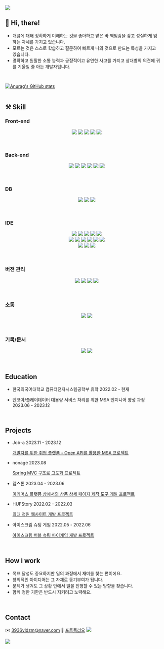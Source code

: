 <img src="https://capsule-render.vercel.app/api?type=waving&color=auto&height=200&section=header&text=&fontSize=90" />

## 🙌 Hi, there!
- 개념에 대해 정확하게 이해하는 것을 좋아하고 맡은 바 책임감을 갖고 성실하게 임하는 자세를 가지고 있습니다. </br>
- 모르는 것은 스스로 학습하고 질문하여 빠르게 나의 것으로 만드는 특성을 가지고 있습니다. </br>
- 명확하고 원활한 소통 능력과 긍정적이고 유연한 사고를 가지고 상대방의 의견에 귀를 기울일 줄 아는 개발자입니다.
<br />

<!-- 본인의 깃허브에 대한 평판 -->
[![Anurag's GitHub stats](https://github-readme-stats.vercel.app/api?username=wjdals3936)](https://github.com/anuraghazra/github-readme-stats)
<br />
<br />

## ⚒️ Skill
<p>

### Front-end
<ul align="center">
  <!--html-->
   <img src="https://img.shields.io/badge/html-E34F26?style=flat-square&logo=html&logoColor=ffffff"/>
  <!--css-->
   <img src="https://img.shields.io/badge/css-1572B6?style=flat-square&logo=css&logoColor=ffffff"/>
  <!--js-->
    <img src="https://img.shields.io/badge/javascript-F7DF1E?style=flat-square&logo=javascript&logoColor=ffffff"/>
  <!--react-->
   <img src="https://img.shields.io/badge/react-61DAFB?style=flat-square&logo=react&logoColor=ffffff"/>
  <!--google chart-->
    <img src="https://img.shields.io/badge/google chart-4285F4?style=flat-square&logoColor=ffffff"/>
</ul>
<br />

### Back-end
<ul align="center">
  <!--python-->
    <img src="https://img.shields.io/badge/python-3776AB?style=flat-square&logo=python&logoColor=ffffff"/>
  <!--java-->
   <img src="https://img.shields.io/badge/java-ED1D25?style=flat-square&logo=java&logoColor=ffffff"/>
  <!--spring-->
   <img src="https://img.shields.io/badge/spring-6DB33F?style=flat-square&logo=spring&logoColor=ffffff"/>
  <!--spring boot-->
   <img src="https://img.shields.io/badge/springboot-6DB33F?style=flat-square&logo=spring&logoColor=ffffff"/>
  <!--Swagger-->
   <img src="https://img.shields.io/badge/swagger-85EA2D?style=flat-square&logo=swagger&logoColor=ffffff"/>
  <!--Django-->
   <img src="https://img.shields.io/badge/django-092E20?style=flat-square&logo=django&logoColor=ffffff"/>
</ul>
<br />

### DB
<ul align="center">
   <!--mysql-->
     <img src="https://img.shields.io/badge/mysql-4479A1?style=flat-square&logo=mysql&logoColor=ffffff"/>
   <!--mariadb-->
     <img src="https://img.shields.io/badge/mariadb-003545?style=flat-square&logo=mariadb&logoColor=ffffff"/>
   <!--postgreSQL-->
     <img src="https://img.shields.io/badge/postgresql-003545?style=flat-square&logo=postgresql&logoColor=ffffff"/>
</ul>
<br />

### IDE
<ul align="center">
  <!--intelliJidea-->
    <img src="https://img.shields.io/badge/intellijidea-000000?style=flat-square&logo=intellijidea&logoColor=ffffff"/>
  <!--eclipseide-->
    <img src="https://img.shields.io/badge/eclipseide-2C2255?style=flat-square&logo=eclipseide&logoColor=ffffff"/>
  <!--googlecolab-->
    <img src="https://img.shields.io/badge/googlecolab-F9AB00?style=flat-square&logo=googlecolab&logoColor=ffffff"/>
  <!--visualstudiocode-->
    <img src="https://img.shields.io/badge/visualstudiocode-007ACC?style=flat-square&logo=visualstudiocode&logoColor=ffffff"/>
  <!--pycharm-->
    <img src="https://img.shields.io/badge/pycharm-000000?style=flat-square&logo=pycharm&logoColor=ffffff"/>
  <br />
  <!--Linux-->
    <img src="https://img.shields.io/badge/linux-000000?style=flat-square&logo=Linux&logoColor=ffffff"/>
  <!--VMware-->
    <img src="https://img.shields.io/badge/vmware-000000?style=flat-square&logo=VMware&logoColor=ffffff"/>
  <!--CentOS-->
    <img src="https://img.shields.io/badge/centOS-000000?style=flat-square&logo=CentOS&logoColor=ffffff"/>
  <!--Locky-->
    <img src="https://img.shields.io/badge/locky-000000?style=flat-square&logo=locky&logoColor=ffffff"/>
  <!--putty-->
    <img src="https://img.shields.io/badge/putty-000000?style=flat-square&logo=putty&logoColor=ffffff"/>  
  <!--mobaxterm-->
    <img src="https://img.shields.io/badge/mobaxterm-000000?style=flat-square&logo=mobaxterm&logoColor=ffffff"/>  
  <br />
  <!--heidisql-->
    <img src="https://img.shields.io/badge/heidiSQL-000000?style=flat-square&logo=heidiSQL&logoColor=ffffff"/>  
  <!--DBeaver-->
    <img src="https://img.shields.io/badge/DBeaver-000000?style=flat-square&logo=DBeaver&logoColor=ffffff"/>  
  <!--figma-->
    <img src="https://img.shields.io/badge/figma-F24E1E?style=flat-square&logo=figma&logoColor=ffffff"/>
</ul>
<br />

  ### 버전 관리
  <ul align="center">
    <!--git-->
      <img src="https://img.shields.io/badge/git-F05032?style=flat-square&logo=git&logoColor=ffffff"/>
    <!--github-->
      <img src="https://img.shields.io/badge/github-181717?style=flat-square&logo=github&logoColor=ffffff"/>
    <!--svn-->
      <img src="https://img.shields.io/badge/svn-181717?style=flat-square&logo=svn&logoColor=ffffff"/>
    <!--SourceTree-->
      <img src="https://img.shields.io/badge/sourceTree-0052CC?style=flat-square&logo=SourceTree&logoColor=ffffff"/>
      </ul>
  <br />
  
  ### 소통
  <ul align="center">
    <!--slack-->
      <img src="https://img.shields.io/badge/slack-4A154B?style=flat-square&logo=discord&logoColor=ffffff"/>
    <!--discord-->
      <img src="https://img.shields.io/badge/discord-5865F2?style=flat-square&logo=discord&logoColor=ffffff"/>
      </ul>
  <br />
  
  ### 기록/문서
  <ul align="center">
    <!--블로그-->
      <a href="https://mangocoding-journal.tistory.com/"><img src="https://img.shields.io/badge/tistory-000000?style=flat-square&logo=tistory&logoColor=ffffff"/></a>
    <!--notion-->
      <img src="https://img.shields.io/badge/notion-000000?style=flat-square&logo=notion&logoColor=ffffff"/>
    </ul>
</p>
<br />

## Education

- 한국외국어대학교 컴퓨터전자시스템공학부 휴학  2022.02 - 현재

- 엔코아/플레이데이터 대용량 서비스 처리를 위한 MSA 엔지니어 양성 과정  2023.06 - 2023.12

<br />
    
## Projects

- Job-a  2023.11 - 2023.12
    
    <a href="https://github.com/miracle-job-a">개발자를 위한 취업 플랫폼 - Open API를 활용한 MSA 프로젝트</a>
  
- nonage 2023.08
  
  <a href="https://github.com/wjdals3936/Spring_shoppingMall">Spring MVC 구조로 고도화 프로젝트</a>
  

- 캡스톤  2023.04 - 2023.06
    
    <a href="https://github.com/HUFSCapstoneDesign">이커머스 플랫폼 상에서의 상품 상세 페이지 제작 도구 개발 프로젝트</a>
    
- HUFStory  2022.02 - 2022.03
    
    <a href="https://github.com/wjdals3936/hufspetition-frontend">외대 청원 웹사이트 개발 프로젝트</a>

- 아이스크림 슈팅 게임 2022.05 - 2022.06

    <a href="https://github.com/wjdals3936/gameproject">아이스크림 버블 슈팅 파이게임 개발 프로젝트</a>

<br />

## How i work
- 목표 달성도 중요하지만 일의 과정에서 재미를 찾는 편이에요.
- 창의적인 아이디어는 그 자체로 동기부여가 됩니다.
- 문제가 생겨도 그 상황 안에서 일을 진행할 수 있는 방향을 찾습니다.
- 함께 정한 기한은 반드시 지키려고 노력해요.

<br />

## Contact
✉️   3936vldzm@naver.com
📄 <a href="https://pouncing-swallow-f5f.notion.site/0964b8dd134b4247bcf36ef943096136?pvs=4">포트폴리오</a>
<a href="https://mangocoding-journal.tistory.com/"><img src="https://img.shields.io/badge/tistory-000000?style=flat-square&logo=tistory&logoColor=ffffff"/></a>

<!-- 사용한 언어 비율 
[![Top Langs](https://github-readme-stats.vercel.app/api/top-langs/?username=wjdals3936)](https://github.com/anuraghazra/github-readme-stats)
-->

<!-- [GitHub Streak
[![GitHub Streak](https://streak-stats.demolab.com?user=wjdals3936&theme=merko&hide_border=true&mode=weekly)](https://git.io/streak-stats)
-->   

<img src="https://capsule-render.vercel.app/api?type=waving&color=auto&height=150&section=footer" />
